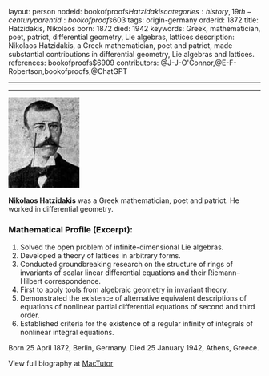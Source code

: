 layout: person
nodeid: bookofproofs$Hatzidakis
categories: history,19th-century
parentid: bookofproofs$603
tags: origin-germany
orderid: 1872
title: Hatzidakis, Nikolaos
born: 1872
died: 1942
keywords: Greek, mathematician, poet, patriot, differential geometry, Lie algebras, lattices
description: Nikolaos Hatzidakis, a Greek mathematician, poet and patriot, made substantial contributions in differential geometry, Lie algebras and lattices.
references: bookofproofs$6909
contributors: @J-J-O'Connor,@E-F-Robertson,bookofproofs,@ChatGPT

---



---

![Hatzidakis.jpg](https://github.com/bookofproofs/bookofproofs.github.io/blob/main/_sources/_assets/images/portraits/Hatzidakis.jpg?raw=true)

**Nikolaos Hatzidakis** was a Greek mathematician, poet and patriot. He worked in differential geometry.

### Mathematical Profile (Excerpt):
1. Solved the open problem of infinite-dimensional Lie algebras.
2. Developed a theory of lattices in arbitrary forms.
3. Conducted groundbreaking research on the structure of rings of invariants of scalar linear differential equations and their Riemann–Hilbert correspondence.
4. First to apply tools from algebraic geometry in invariant theory.
5. Demonstrated the existence of alternative equivalent descriptions of equations of nonlinear partial differential equations of second and third order.
6. Established criteria for the existence of a regular infinity of integrals of nonlinear integral equations.

Born 25 April 1872, Berlin, Germany. Died 25 January 1942, Athens, Greece.

View full biography at [MacTutor](https://mathshistory.st-andrews.ac.uk/Biographies/Hatzidakis/)

